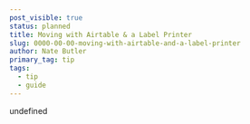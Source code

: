 ```yaml
---
post_visible: true
status: planned
title: Moving with Airtable & a Label Printer
slug: 0000-00-00-moving-with-airtable-and-a-label-printer
author: Nate Butler
primary_tag: tip
tags:
  - tip
  - guide
---
```

undefined